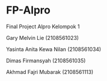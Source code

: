 # FP-Alpro
Final Project Alpro Kelompok 1

Gary Melvin Lie (2108561023)

Yasinta Anita Kewa Nilan (2108561034)

Dimas Firmansyah (2108561035)

Akhmad Fajri Mubarak (2108561113)
